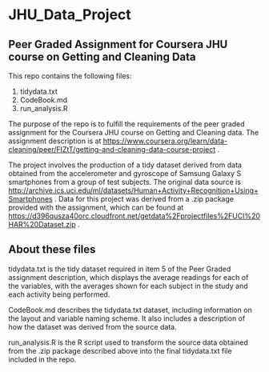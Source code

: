 # JHU_Data_Project
Peer Graded Assignment for Coursera JHU course on Getting and Cleaning Data
---------------------------------------------------------------------------

This repo contains the following files:

1.  tidydata.txt
2.  CodeBook.md
3.  run_analysis.R

The purpose of the repo is to fulfill the requirements of the peer graded assignment
for the Coursera JHU course on Getting and Cleaning data.  The assignment description
is at https://www.coursera.org/learn/data-cleaning/peer/FIZtT/getting-and-cleaning-data-course-project .

The project involves the production of a tidy dataset derived from data obtained from the
accelerometer and gyroscope of Samsung Galaxy S smartphones from a group of test subjects.
The original data source is http://archive.ics.uci.edu/ml/datasets/Human+Activity+Recognition+Using+Smartphones .
Data for this project was derived from a .zip package provided with the assignment, which can
be found at https://d396qusza40orc.cloudfront.net/getdata%2Fprojectfiles%2FUCI%20HAR%20Dataset.zip .

About these files
-----------------

tidydata.txt is the tidy dataset required in item 5 of the Peer Graded assignment
description, which displays the average readings for each of the variables, with the
averages shown for each subject in the study and each activity being performed.

CodeBook.md describes the tidydata.txt dataset, including information on the layout and
variable naming scheme.  It also includes a description of how the dataset was derived
from the source data.

run_analysis.R is the R script used to transform the source data obtained from the .zip
package described above into the final tidydata.txt file included in the repo.
